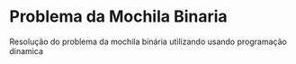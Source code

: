 # Problema da Mochila Binaria

Resolução do problema da mochila binária utilizando usando programação dinamica